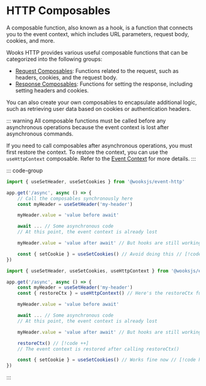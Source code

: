 # HTTP Composables

A composable function, also known as a hook, is a function that connects you to the event context, which includes URL parameters, request body, cookies, and more.

Wooks HTTP provides various useful composable functions that can be categorized into the following groups:

- [Request Composables](./request.md): Functions related to the request, such as headers, cookies, and the request body.
- [Response Composables](./request.md): Functions for setting the response, including setting headers and cookies.

You can also create your own composables to encapsulate additional logic, such as retrieving user data based on cookies or authentication headers.

::: warning
All composable functions must be called before any asynchronous operations because the event context is lost after asynchronous commands.

If you need to call composables after asynchronous operations, you must first restore the context.
To restore the context, you can use the `useHttpContext` composable.
Refer to the [Event Context](../../advanced/context.md) for more details.
:::

::: code-group

```js [Synchronously]
import { useSetHeader, useSetCookies } from '@wooksjs/event-http'

app.get('/async', async () => {
    // Call the composables synchronously here
    const myHeader = useSetHeader('my-header')

    myHeader.value = 'value before await'

    await ... // Some asynchronous code
    // At this point, the event context is already lost

    myHeader.value = 'value after await' // But hooks are still working

    const { setCookie } = useSetCookies() // Avoid doing this // [!code error]
})
```

```js [Asynchronously]
import { useSetHeader, useSetCookies, useHttpContext } from '@wooksjs/event-http'

app.get('/async', async () => {
    const myHeader = useSetHeader('my-header')
    const { restoreCtx } = useHttpContext() // Here's the restoreCtx function // [!code ++]

    myHeader.value = 'value before await'

    await ... // Some asynchronous code
    // At this point, the event context is already lost

    myHeader.value = 'value after await' // But hooks are still working

    restoreCtx() // [!code ++]
    // The event context is restored after calling restoreCtx()

    const { setCookie } = useSetCookies() // Works fine now // [!code hl]
})
```

:::
